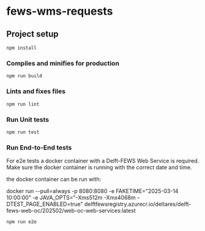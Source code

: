 # fews-wms-requests

## Project setup
```
npm install
```

### Compiles and minifies for production
```
npm run build
```

### Lints and fixes files
```
npm run lint
```

### Run Unit tests
```
npm run test
```

### Run End-to-End tests
For e2e tests a docker container with a Delft-FEWS Web Service is required.
Make sure the docker container is running with the correct date and time.

the docker container can be run with: 

docker run --pull=always -p 8080:8080 -e FAKETIME="2025-03-14 10:00:00" -e JAVA_OPTS="-Xms512m -Xmx4068m -DTEST_PAGE_ENABLED=true"  delftfewsregistry.azurecr.io/deltares/delft-fews-web-oc/202502/web-oc-web-services:latest

```
npm run e2e
```

